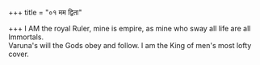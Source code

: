 +++
title = "०१ मम द्विता"

+++
I AM the royal Ruler, mine is empire, as mine who sway all life are all Immortals.  
     Varuna's will the Gods obey and follow. I am the King of men's most lofty cover.